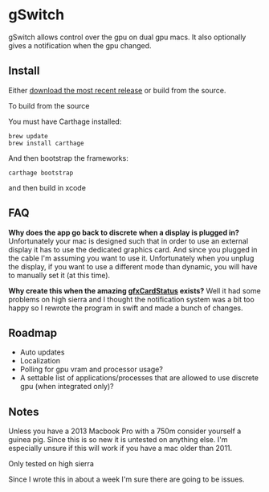 # gSwitch

gSwitch allows control over the gpu on dual gpu macs. It also optionally gives a notification when the gpu changed.

## Install

Either [download the most recent release](https://codyschrank.github.io/gSwitch/) or build from the source.

To build from the source

You must have Carthage installed:

```
brew update
brew install carthage
```

And then bootstrap the frameworks:

```
carthage bootstrap
```

and then build in xcode

## FAQ

**Why does the app go back to discrete when a display is plugged in?** Unfortunately your mac is designed such that in order to use an external display it has to use the dedicated graphics card. And since you plugged in the cable I'm assuming you want to use it. Unfortunately when you unplug the display, if you want to use a different mode than dynamic, you will have to manually set it (at this time).

**Why create this when the amazing [gfxCardStatus](https://github.com/codykrieger/gfxCardStatus) exists?** Well it had some problems on high sierra and I thought the notification system was a bit too happy so I rewrote the program in swift and made a bunch of changes.

## Roadmap

*   Auto updates
*   Localization
*   Polling for gpu vram and processor usage?
*   A settable list of applications/processes that are allowed to use discrete gpu (when integrated only)?

## Notes

Unless you have a 2013 Macbook Pro with a 750m consider yourself a guinea pig. Since this is so new it is untested on anything else. I'm especially unsure if this will work if you have a mac older than 2011.

Only tested on high sierra

Since I wrote this in about a week I'm sure there are going to be issues.
